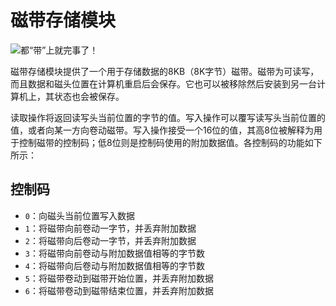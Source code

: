 # 磁带存储模块

![都“带”上就完事了！](item:tisadvanced:tape_storage)

磁带存储模块提供了一个用于存储数据的8KB（8K字节）磁带。磁带为可读写，而且数据和磁头位置在计算机重启后会保存。它也可以被移除然后安装到另一台计算机上，其状态也会被保存。

读取操作将返回读写头当前位置的字节的值。写入操作可以覆写读写头当前位置的值，或者向某一方向卷动磁带。写入操作接受一个16位的值，其高8位被解释为用于控制磁带的控制码；低8位则是控制码使用的附加数据值。各控制码的功能如下所示：

## 控制码

- `0`：向磁头当前位置写入数据
- `1`：将磁带向前卷动一字节，并丢弃附加数据
- `2`：将磁带向后卷动一字节，并丢弃附加数据
- `3`：将磁带向前卷动与附加数据值相等的字节数
- `4`：将磁带向后卷动与附加数据值相等的字节数
- `5`：将磁带卷动到磁带开始位置，并丢弃附加数据
- `6`：将磁带卷动到磁带结束位置，并丢弃附加数据
